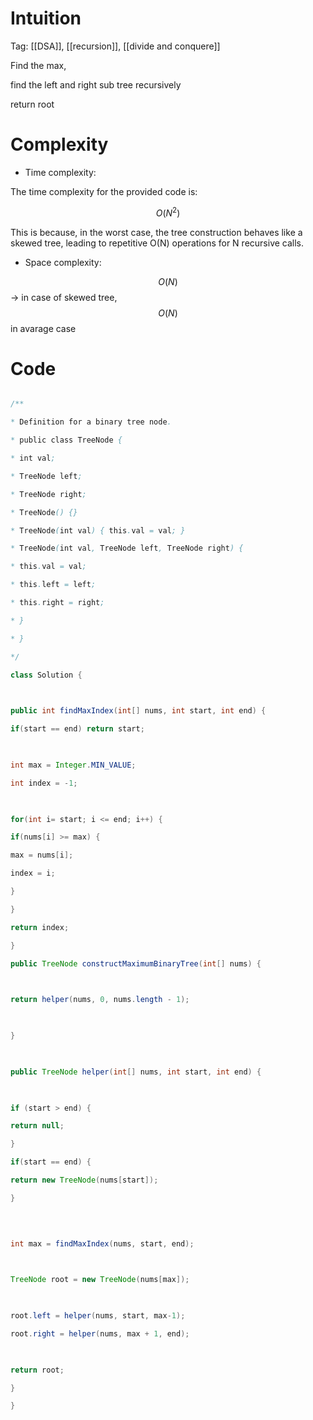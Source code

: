 # Intuition

<!-- Describe your first thoughts on how to solve this problem. -->

Tag: [[DSA]], [[recursion]], [[divide and conquere]]


Find the max,

find the left and right sub tree recursively

  

return root

  
  

# Complexity

- Time complexity:

<!-- Add your time complexity here, e.g. $$O(n)$$ -->

  

The time complexity for the provided code is:

  

$$O(N^2)$$

  
  

This is because, in the worst case, the tree construction behaves like a skewed tree, leading to repetitive O(N) operations for N recursive calls.

  

- Space complexity:

<!-- Add your space complexity here, e.g. $$O(n)$$ -->

  

$$O(N)$$ -> in case of skewed tree, $$O(N)$$ in avarage case

  

# Code

```java []

/**

* Definition for a binary tree node.

* public class TreeNode {

* int val;

* TreeNode left;

* TreeNode right;

* TreeNode() {}

* TreeNode(int val) { this.val = val; }

* TreeNode(int val, TreeNode left, TreeNode right) {

* this.val = val;

* this.left = left;

* this.right = right;

* }

* }

*/

class Solution {

  

public int findMaxIndex(int[] nums, int start, int end) {

if(start == end) return start;

  

int max = Integer.MIN_VALUE;

int index = -1;

  

for(int i= start; i <= end; i++) {

if(nums[i] >= max) {

max = nums[i];

index = i;

}

}

return index;

}

public TreeNode constructMaximumBinaryTree(int[] nums) {

  

return helper(nums, 0, nums.length - 1);

  

}

  

public TreeNode helper(int[] nums, int start, int end) {

  

if (start > end) {

return null;

}

if(start == end) {

return new TreeNode(nums[start]);

}

  
  

int max = findMaxIndex(nums, start, end);

  

TreeNode root = new TreeNode(nums[max]);

  

root.left = helper(nums, start, max-1);

root.right = helper(nums, max + 1, end);

  

return root;

}

}

```
